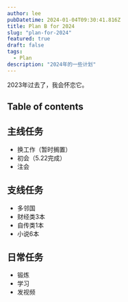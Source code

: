 ```yaml
---
author: lee
pubDatetime: 2024-01-04T09:30:41.816Z
title: Plan B for 2024
slug: "plan-for-2024"
featured: true
draft: false
tags:
  - Plan
description: "2024年的一些计划"
---
```


2023年过去了，我会怀恋它。

## Table of contents

## 主线任务
- 换工作（暂时搁置）
- 初会（5.22完成）
- 注会

## 支线任务
- 多邻国
- 财经类3本
- 自传类1本
- 小说6本

## 日常任务
- 锻炼
- 学习
- 发视频

